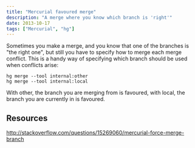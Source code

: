 ```yaml
---
title: "Mercurial favoured merge"
description: "A merge where you know which branch is 'right'"
date: 2013-10-17
tags: ["Mercurial", "hg"]
---
```


Sometimes you make a merge, and you know that one of the branches is "the right one", but still you have to specify how to merge each merge conflict. This is a handy way of specifying which branch should be used when conflicts arise:

```console
hg merge --tool internal:other
hg merge --tool internal:local
```
With other, the branch you are merging from is favoured, with local, the branch you are currently in is favoured.

## Resources
<http://stackoverflow.com/questions/15269060/mercurial-force-merge-branch>